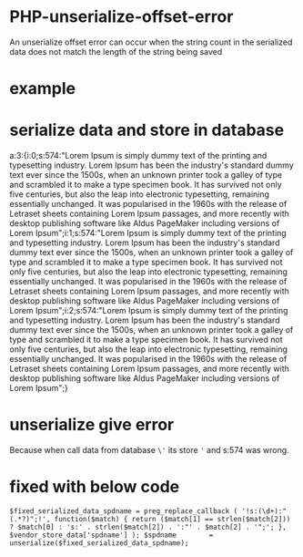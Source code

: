 # PHP-unserialize-offset-error
An unserialize offset error can occur when the string count in the serialized data does not match the length of the string being saved

# example 
# serialize data and store in database 
a:3:{i:0;s:574:"Lorem Ipsum is simply dummy text of the printing and typesetting industry. Lorem Ipsum has been the industry\'s standard dummy text ever since the 1500s, when an unknown printer took a galley of type and scrambled it to make a type specimen book. It has survived not only five centuries, but also the leap into electronic typesetting, remaining essentially unchanged. It was popularised in the 1960s with the release of Letraset sheets containing Lorem Ipsum passages, and more recently with desktop publishing software like Aldus PageMaker including versions of Lorem Ipsum";i:1;s:574:"Lorem Ipsum is simply dummy text of the printing and typesetting industry. Lorem Ipsum has been the industry\'s standard dummy text ever since the 1500s, when an unknown printer took a galley of type and scrambled it to make a type specimen book. It has survived not only five centuries, but also the leap into electronic typesetting, remaining essentially unchanged. It was popularised in the 1960s with the release of Letraset sheets containing Lorem Ipsum passages, and more recently with desktop publishing software like Aldus PageMaker including versions of Lorem Ipsum";i:2;s:574:"Lorem Ipsum is simply dummy text of the printing and typesetting industry. Lorem Ipsum has been the industry\'s standard dummy text ever since the 1500s, when an unknown printer took a galley of type and scrambled it to make a type specimen book. It has survived not only five centuries, but also the leap into electronic typesetting, remaining essentially unchanged. It was popularised in the 1960s with the release of Letraset sheets containing Lorem Ipsum passages, and more recently with desktop publishing software like Aldus PageMaker including versions of Lorem Ipsum";}

#  unserialize give error
Because when call data from database `\'` its store `'` and s:574 was wrong. 

# fixed with below code
`$fixed_serialized_data_spdname = preg_replace_callback ( '!s:(\d+):"(.*?)";!',
           function($match) {
                return ($match[1] == strlen($match[2])) ? $match[0] : 's:' . strlen($match[2]) . ':"' . $match[2] . '";';
           },
           $vendor_store_data['spdname'] );
$spdname        = unserialize($fixed_serialized_data_spdname);`
